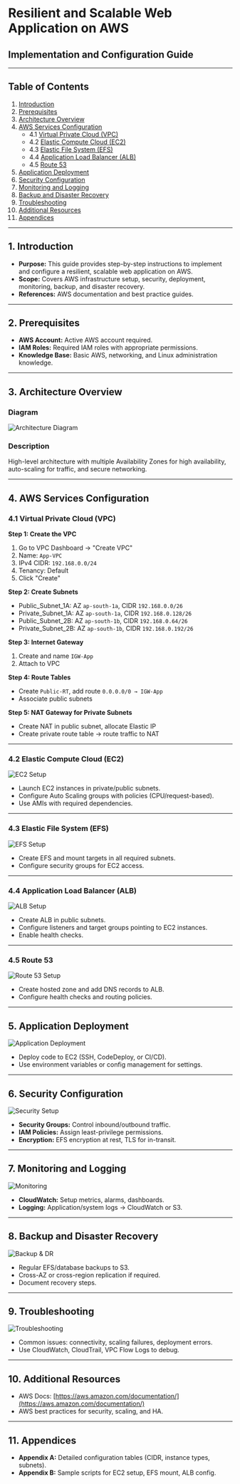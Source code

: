 # Resilient and Scalable Web Application on AWS
## Implementation and Configuration Guide

---

## Table of Contents
1. [Introduction](#introduction)
2. [Prerequisites](#prerequisites)
3. [Architecture Overview](#architecture-overview)
4. [AWS Services Configuration](#aws-services-configuration)
   - 4.1 [Virtual Private Cloud (VPC)](#virtual-private-cloud-vpc)
   - 4.2 [Elastic Compute Cloud (EC2)](#elastic-compute-cloud-ec2)
   - 4.3 [Elastic File System (EFS)](#elastic-file-system-efs)
   - 4.4 [Application Load Balancer (ALB)](#application-load-balancer-alb)
   - 4.5 [Route 53](#route-53)
5. [Application Deployment](#application-deployment)
6. [Security Configuration](#security-configuration)
7. [Monitoring and Logging](#monitoring-and-logging)
8. [Backup and Disaster Recovery](#backup-and-disaster-recovery)
9. [Troubleshooting](#troubleshooting)
10. [Additional Resources](#additional-resources)
11. [Appendices](#appendices)

---

## 1. Introduction
- **Purpose:** This guide provides step-by-step instructions to implement and configure a resilient, scalable web application on AWS.  
- **Scope:** Covers AWS infrastructure setup, security, deployment, monitoring, backup, and disaster recovery.  
- **References:** AWS documentation and best practice guides.  

---

## 2. Prerequisites
- **AWS Account:** Active AWS account required.  
- **IAM Roles:** Required IAM roles with appropriate permissions.  
- **Knowledge Base:** Basic AWS, networking, and Linux administration knowledge.  

---

## 3. Architecture Overview
### Diagram
![Architecture Diagram](images/architecture.png)

### Description
High-level architecture with multiple Availability Zones for high availability, auto-scaling for traffic, and secure networking.  

---

## 4. AWS Services Configuration

### 4.1 Virtual Private Cloud (VPC)
**Step 1: Create the VPC**
1. Go to VPC Dashboard → "Create VPC"  
2. Name: `App-VPC`  
3. IPv4 CIDR: `192.168.0.0/24`  
4. Tenancy: Default  
5. Click "Create"  

**Step 2: Create Subnets**
- Public_Subnet_1A: AZ `ap-south-1a`, CIDR `192.168.0.0/26`  
- Private_Subnet_1A: AZ `ap-south-1a`, CIDR `192.168.0.128/26`  
- Public_Subnet_2B: AZ `ap-south-1b`, CIDR `192.168.0.64/26`  
- Private_Subnet_2B: AZ `ap-south-1b`, CIDR `192.168.0.192/26`  

**Step 3: Internet Gateway**
1. Create and name `IGW-App`  
2. Attach to VPC  

**Step 4: Route Tables**
- Create `Public-RT`, add route `0.0.0.0/0 → IGW-App`  
- Associate public subnets  

**Step 5: NAT Gateway for Private Subnets**
- Create NAT in public subnet, allocate Elastic IP  
- Create private route table → route traffic to NAT  

---

### 4.2 Elastic Compute Cloud (EC2)
![EC2 Setup](images/ec2.png)

- Launch EC2 instances in private/public subnets.  
- Configure Auto Scaling groups with policies (CPU/request-based).  
- Use AMIs with required dependencies.  

---

### 4.3 Elastic File System (EFS)
![EFS Setup](images/efs.png)

- Create EFS and mount targets in all required subnets.  
- Configure security groups for EC2 access.  

---

### 4.4 Application Load Balancer (ALB)
![ALB Setup](images/alb.png)

- Create ALB in public subnets.  
- Configure listeners and target groups pointing to EC2 instances.  
- Enable health checks.  

---

### 4.5 Route 53
![Route 53 Setup](images/route53.png)

- Create hosted zone and add DNS records to ALB.  
- Configure health checks and routing policies.  

---

## 5. Application Deployment
![Application Deployment](images/deployment.png)

- Deploy code to EC2 (SSH, CodeDeploy, or CI/CD).  
- Use environment variables or config management for settings.  

---

## 6. Security Configuration
![Security Setup](images/security.png)

- **Security Groups:** Control inbound/outbound traffic.  
- **IAM Policies:** Assign least-privilege permissions.  
- **Encryption:** EFS encryption at rest, TLS for in-transit.  

---

## 7. Monitoring and Logging
![Monitoring](images/monitoring.png)

- **CloudWatch:** Setup metrics, alarms, dashboards.  
- **Logging:** Application/system logs → CloudWatch or S3.  

---

## 8. Backup and Disaster Recovery
![Backup & DR](images/backup.png)

- Regular EFS/database backups to S3.  
- Cross-AZ or cross-region replication if required.  
- Document recovery steps.  

---

## 9. Troubleshooting
![Troubleshooting](images/troubleshooting.png)

- Common issues: connectivity, scaling failures, deployment errors.  
- Use CloudWatch, CloudTrail, VPC Flow Logs to debug.  

---

## 10. Additional Resources
- AWS Docs: [https://aws.amazon.com/documentation/](https://aws.amazon.com/documentation/)  
- AWS best practices for security, scaling, and HA.  

---

## 11. Appendices
- **Appendix A:** Detailed configuration tables (CIDR, instance types, subnets).  
- **Appendix B:** Sample scripts for EC2 setup, EFS mount, ALB config.  
